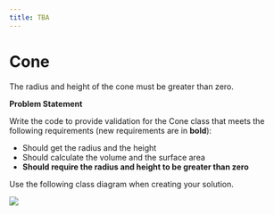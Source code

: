 ```yaml
---
title: TBA
---
```

# Cone

The radius and height of the cone must be greater than zero.

**Problem Statement**

Write the code to provide validation for the Cone class that meets the following requirements (new requirements are in **bold**):

* Should get the radius and the height
* Should calculate the volume and the surface area
* **Should require the radius and height to be greater than zero**

Use the following class diagram when creating your solution.
 
![](G-Cone.png)
